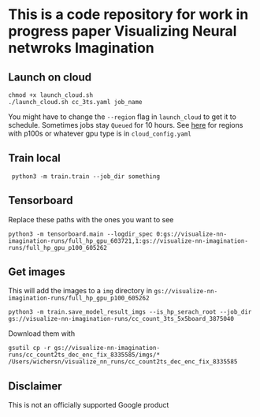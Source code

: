 # This is a code repository for work in progress paper Visualizing Neural netwroks Imagination 
## Launch on cloud
    chmod +x launch_cloud.sh
    ./launch_cloud.sh cc_3ts.yaml job_name
    
You might have to change the `--region` flag in `launch_cloud` to get it to schedule. Sometimes jobs stay `Queued` for 10 hours. See [here](https://cloud.google.com/compute/docs/gpus) for regions with p100s or whatever gpu type is in `cloud_config.yaml`
    
## Train local
     python3 -m train.train --job_dir something
     
## Tensorboard
Replace these paths with the ones you want to see

    python3 -m tensorboard.main --logdir_spec 0:gs://visualize-nn-imagination-runs/full_hp_gpu_603721,1:gs://visualize-nn-imagination-runs/full_hp_gpu_p100_605262
    
## Get images
This will add the images to a `img` directory in `gs://visualize-nn-imagination-runs/full_hp_gpu_p100_605262`
    
    python3 -m train.save_model_result_imgs --is_hp_serach_root --job_dir gs://visualize-nn-imagination-runs/cc_count_3ts_5x5board_3875040
        
Download them with 

    gsutil cp -r gs://visualize-nn-imagination-runs/cc_count2ts_dec_enc_fix_8335585/imgs/* /Users/wichersn/visualize_nn_runs/cc_count2ts_dec_enc_fix_8335585
    
## Disclaimer
This is not an officially supported Google product
